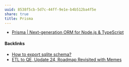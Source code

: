 ```yaml
---
uuid: 8538f5cb-5d7c-44ff-9e1e-b4b512ba4f5e
share: true
title: Prisma
---
```

* [Prisma | Next-generation ORM for Node.js & TypeScript](https://www.prisma.io/)

#### Backlinks

* [How to export sqlite schema?](/578fd026-8ce6-4cb3-9de4-5b6474a0685e)
* [ETL to QE, Update 24, Roadmap Revisited with Memes](/89c90b4a-2065-4b58-93eb-107794ed8671)